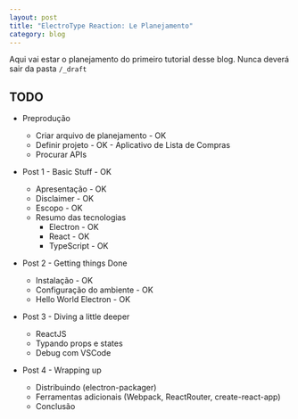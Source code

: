 ```yaml
---
layout: post
title: "ElectroType Reaction: Le Planejamento"
category: blog
---
```


Aqui vai estar o planejamento do primeiro tutorial desse blog. Nunca deverá sair
da pasta `/_draft`

## TODO

- Preprodução

  - Criar arquivo de planejamento - OK
  - Definir projeto - OK - Aplicativo de Lista de Compras
  - Procurar APIs

- Post 1 - Basic Stuff - OK

  - Apresentação - OK
  - Disclaimer - OK
  - Escopo - OK
  - Resumo das tecnologias
    - Electron - OK
    - React - OK
    - TypeScript - OK

- Post 2 - Getting things Done

  - Instalação - OK
  - Configuração do ambiente - OK
  - Hello World Electron - OK

- Post 3 - Diving a little deeper

  - ReactJS
  - Typando props e states
  - Debug com VSCode

- Post 4 - Wrapping up
  - Distribuindo (electron-packager)
  - Ferramentas adicionais (Webpack, ReactRouter, create-react-app)
  - Conclusão
